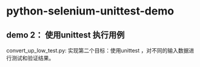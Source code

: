 # python-selenium-unittest-demo

## demo 2： 使用unittest 执行用例
convert_up_low_test.py: 
  实现第二个目标：使用unittest ，对不同的输入数据进行测试和验证结果。
